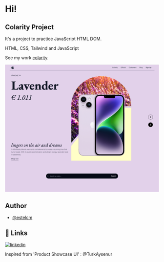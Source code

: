 # Hi! #


## Colarity Project

It's a project to practice JavaScript HTML DOM.


HTML, CSS, Tailwind and JavaScript

See my work [colarity](https://main--luxury-dango-98351d.netlify.app/src/)





![Alt text](src/img/colarity.png)



## Author
- [@estelcm](https://github.com/estelcm)





## 🔗 Links

[![linkedin](https://img.shields.io/badge/linkedin-0A66C2?style=for-the-badge&logo=linkedin&logoColor=white)](www.linkedin.com/in/estel-cunill-25809411a)


Inspired from 'Product Showcase UI' : @TurkAysenur




